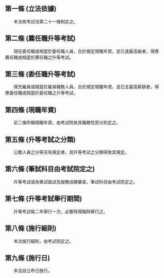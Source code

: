 第一條 (立法依據)
-----------------
　　本法依考試法第二十一條制定之。  


第二條 (薦任職升等考試)
-----------------------
　　現任委任職或相當於委任職人員，合於規定現職年資，並已達最高級者，得應薦任職或相當於薦任職之升等考試。  


第三條 (委任職升等考試)
-----------------------
　　現充雇員或相當於雇員職務人員，合於規定現職年資，並已支最高薪額者，得應委任職或相當於委任職之升等考試。  


第四條 (現職年資)
-----------------
　　前二條所稱現職年資，由考試院依其職務性質分別定之。  


第五條 (升等考試之分類)
-----------------------
　　公務人員之分等另有規定者，其升等考試之分類得依其規定。  


第六條 (筆試科目由考試院定之)
-----------------------------
　　升等考試或為筆試面試及服務成績審查，筆試科目由考試院定之。  


第七條 (升等考試舉行期間)
-------------------------
　　升等考試每二年舉行一次，必要時得臨時舉行之。  


第八條 (施行細則)
-----------------
　　本法施行細則，由考試院定之。  


第九條 (施行日)
---------------
　　本法自公布日施行。